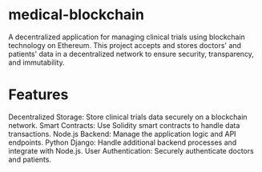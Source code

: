 # medical-blockchain
A decentralized application for managing clinical trials using blockchain technology on Ethereum. This project accepts and stores doctors' and patients' data in a decentralized network to ensure security, transparency, and immutability.
# Features
Decentralized Storage: Store clinical trials data securely on a blockchain network.
Smart Contracts: Use Solidity smart contracts to handle data transactions.
Node.js Backend: Manage the application logic and API endpoints.
Python Django: Handle additional backend processes and integrate with Node.js.
User Authentication: Securely authenticate doctors and patients.
